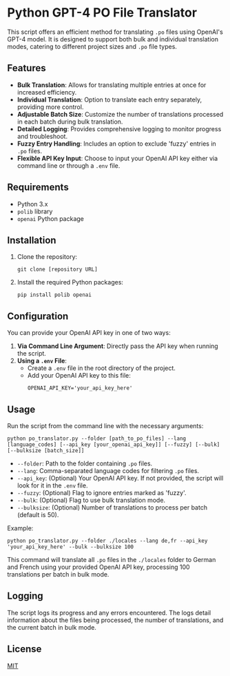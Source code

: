 # Python GPT-4 PO File Translator

This script offers an efficient method for translating `.po` files using OpenAI's GPT-4 model. It is designed to support both bulk and individual translation modes, catering to different project sizes and `.po` file types.

## Features

- **Bulk Translation**: Allows for translating multiple entries at once for increased efficiency.
- **Individual Translation**: Option to translate each entry separately, providing more control.
- **Adjustable Batch Size**: Customize the number of translations processed in each batch during bulk translation.
- **Detailed Logging**: Provides comprehensive logging to monitor progress and troubleshoot.
- **Fuzzy Entry Handling**: Includes an option to exclude 'fuzzy' entries in `.po` files.
- **Flexible API Key Input**: Choose to input your OpenAI API key either via command line or through a `.env` file.

## Requirements

- Python 3.x
- `polib` library
- `openai` Python package

## Installation

1. Clone the repository:
   ```
   git clone [repository URL]
   ```
2. Install the required Python packages:
   ```
   pip install polib openai
   ```

## Configuration

You can provide your OpenAI API key in one of two ways:

1. **Via Command Line Argument**: Directly pass the API key when running the script.
2. **Using a `.env` File**:
   - Create a `.env` file in the root directory of the project.
   - Add your OpenAI API key to this file:
     ```
     OPENAI_API_KEY='your_api_key_here'
     ```

## Usage

Run the script from the command line with the necessary arguments:

```
python po_translator.py --folder [path_to_po_files] --lang [language_codes] [--api_key [your_openai_api_key]] [--fuzzy] [--bulk] [--bulksize [batch_size]]
```

- `--folder`: Path to the folder containing `.po` files.
- `--lang`: Comma-separated language codes for filtering `.po` files.
- `--api_key`: (Optional) Your OpenAI API key. If not provided, the script will look for it in the `.env` file.
- `--fuzzy`: (Optional) Flag to ignore entries marked as 'fuzzy'.
- `--bulk`: (Optional) Flag to use bulk translation mode.
- `--bulksize`: (Optional) Number of translations to process per batch (default is 50).

Example:

```
python po_translator.py --folder ./locales --lang de,fr --api_key 'your_api_key_here' --bulk --bulksize 100
```

This command will translate all `.po` files in the `./locales` folder to German and French using your provided OpenAI API key, processing 100 translations per batch in bulk mode.

## Logging

The script logs its progress and any errors encountered. The logs detail information about the files being processed, the number of translations, and the current batch in bulk mode.

## License

[MIT](LICENSE)

